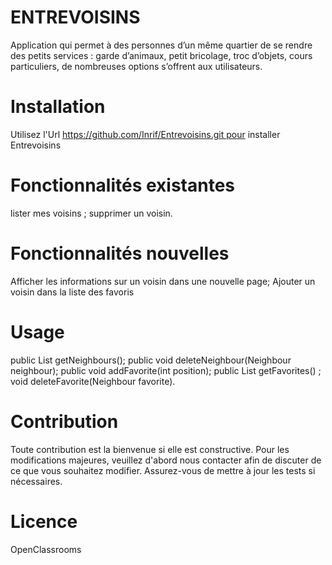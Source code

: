 # ENTREVOISINS

Application qui permet à des personnes d’un même quartier de se rendre des petits services : garde d’animaux, petit bricolage, troc d’objets, cours particuliers, de nombreuses options s’offrent aux utilisateurs.


# Installation

Utilisez l'Url https://github.com/Inrif/Entrevoisins.git pour installer Entrevoisins

# Fonctionnalités existantes

lister mes voisins ; supprimer un voisin.

# Fonctionnalités nouvelles

Afficher les informations sur un voisin dans une nouvelle page; Ajouter un voisin dans la liste des favoris

# Usage

public List getNeighbours(); public void deleteNeighbour(Neighbour neighbour); public void addFavorite(int position); public List getFavorites() ; void deleteFavorite(Neighbour favorite).

# Contribution

Toute contribution est la bienvenue si elle est constructive. Pour les modifications majeures, veuillez d'abord nous contacter afin de discuter de ce que vous souhaitez modifier.
Assurez-vous de mettre à jour les tests si nécessaires.

# Licence

OpenClassrooms





